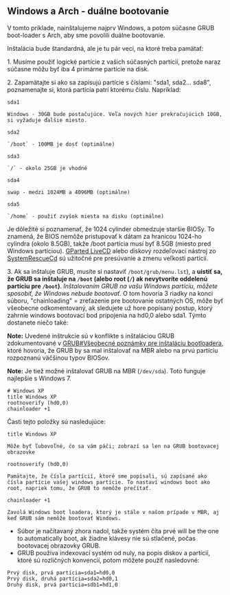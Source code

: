 ## Windows a Arch - duálne bootovanie

V tomto príklade, nainštalujeme najprv Windows, a potom súčasne GRUB boot-loader s Arch, aby sme povolili duálne bootovanie.

Inštalácia bude štandardná, ale je tu pár vecí, na ktoré treba pamätať:

1\. Musíme použiť logické partície z vašich súčasných partícií, pretože naraz súčasne môžu byť iba 4 primárne partície na disk.

2\. Zapamätajte si ako sa zapisujú partície s číslami: "sda1, sda2... sda8", poznamenajte si, ktorá partícia patrí ktorému číslu. Napríklad:

	sda1 

	Windows - 30GB bude postačujúce. Veľa nových hier prekračujúcich 10GB, si vyžaduje ďalšie miesto.

	sda2 

	`/boot` - 100MB je dosť (optimálne)

	sda3 

	`/` - okolo 25GB je vhodné

	sda4 

	swap - medzi 1024MB a 4096MB (optimálne)

	sda5 

	`/home` - použiť zvyšok miesta na disku (optimálne)

Je dôležité si poznamenať, že 1024 cylinder obmedzuje staršie BIOSy. To znamená, že BIOS nemôže pristupovať k dátam za hranicou 1024-ho cylindra (okolo 8.5GB), takže /boot partícia musí byť 8.5GB (miesto pred Windows partíciou). [GParted LiveCD](http://gparted.sourceforge.net/livecd.php) alebo diskový rozdeľovací nástroj zo [SystemRescueCd](http://www.sysresccd.org/Main_Page) sú užitočné pre presúvanie a zmenu veľkosti partícií.

3\. Ak sa inštaluje GRUB, musíte si nastaviť `/boot/grub/menu.lst`), a **uistiť sa, že GRUB sa inštaluje na `/boot` (alebo root (`/`) ak nevytvoríte oddelenú partíciu pre `/boot`)**. *Inštalovaním GRUB na vašu Windows partíciu, môžete sposobiť, že Windows nebude bootovať*. O tom hovoria 3 riadky na konci súboru, "chainloading" = zreťazenie pre bootovanie ostatných OS, môže byť všeobecne odkomentovaný, ak sledujete už hore popísaný postup, ktorý zahrnie windows bootovací bod pripojenia na hd0,0 alebo sda1\. Týmto dostanete niečo také:

**Note:** Uvedené inštrukcie sú v konflikte s inštaláciou GRUB zdokumentované v [GRUB#Všeobecné poznámky pre inštaláciu bootloadera](/index.php/GRUB#V.C5.A1eobecn.C3.A9_pozn.C3.A1mky_pre_in.C5.A1tal.C3.A1ciu_bootloadera "GRUB"), ktoré hovoria, že GRUB by sa mal inštalovať na MBR alebo na prvú partíciu rozpoznanú väčšinou typov BIOSov.

**Note:** Je tiež možné inštalovať GRUB na MBR (`/dev/sda`). Toto funguje najlepšie s Windows 7.

```
# Windows XP
title Windows XP
rootnoverify (hd0,0)
chainloader +1

```

Časti tejto položky sú nasledujúce:

	title Windows XP 

	Môže byť ľubovoľné, čo sa vám páči; zobrazí sa len na GRUB bootovacej obrazovke

	rootnoverify (hd0,0) 

	Pamätajte, že čísla partícií, ktoré sme popísali, sú zapísané ako čísla partície vašej windows partície. To nastaví windows boot ako root, napriek tomu, že GRUB to nemôže prečítať.

	chainloader +1 

	Zavolá Windows boot loadera, ktorý je stále v našom prípade v MBR, aj keď GRUB sám nemôže bootovať Windows.

*   Súbor je načítavaný zhora nadol, takže systém číta prvé will be the one to automatically boot, ak žiadne klávesy nie sú stlačené, počas bootovacej obrazovky GRUB.
*   GRUB používa indexovací systém od nuly, na popis diskov a partícií, ktoré sú rozličných konvencií, potom môžete použiť nasledovné:

```
Prvý disk, prvá partícia=sda1=hd0,0
Prvý disk, druhá partícia=sda2=hd0,1
Druhý disk, prvá partícia=sdb1=hd1,0

```